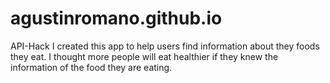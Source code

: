 # agustinromano.github.io
API-Hack
I created this app to help users find information about they foods they eat. I thought more people will eat healthier if they knew the information of the food they are eating.
